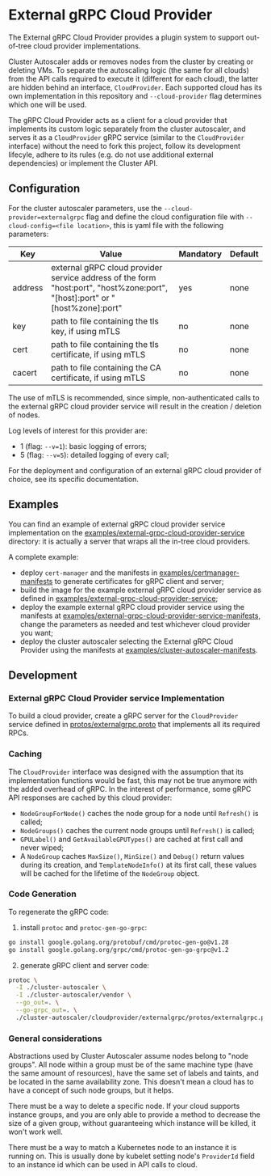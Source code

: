 # External gRPC Cloud Provider

The External gRPC Cloud Provider provides a plugin system to support out-of-tree cloud provider implementations.

Cluster Autoscaler adds or removes nodes from the cluster by creating or deleting VMs. To separate the autoscaling logic (the same for all clouds) from the API calls required to execute it (different for each cloud), the latter are hidden behind an interface, `CloudProvider`. Each supported cloud has its own implementation in this repository and `--cloud-provider` flag determines which one will be used.

The gRPC Cloud Provider acts as a client for a cloud provider that implements its custom logic separately from the cluster autoscaler, and serves it as a `CloudProvider` gRPC service (similar to the `CloudProvider` interface) without the need to fork this project, follow its development lifecyle, adhere to its rules (e.g. do not use additional external dependencies) or implement the Cluster API.

## Configuration

For the cluster autoscaler parameters, use the `--cloud-provider=externalgrpc` flag and define the cloud configuration file with `--cloud-config=<file location>`, this is yaml file with the following parameters:

| Key | Value | Mandatory | Default |
|-----|-------|-----------|---------|
| address | external gRPC cloud provider service address of the form "host:port", "host%zone:port", "[host]:port" or "[host%zone]:port" | yes | none |
| key | path to file containing the tls key, if using mTLS | no | none |
| cert | path to file containing the tls certificate, if using mTLS | no | none |
| cacert | path to file containing the CA certificate, if using mTLS | no | none |

The use of mTLS is recommended, since simple, non-authenticated calls to the external gRPC cloud provider service will result in the creation / deletion of nodes.

Log levels of interest for this provider are:
* 1 (flag: ```--v=1```): basic logging of errors;
* 5 (flag: ```--v=5```): detailed logging of every call;

For the deployment and configuration of an external gRPC cloud provider of choice, see its specific documentation.

## Examples

You can find an example of external gRPC cloud provider service implementation on the [examples/external-grpc-cloud-provider-service](examples/external-grpc-cloud-provider-service) directory: it is actually a server that wraps all the in-tree cloud providers.

A complete example:
* deploy `cert-manager` and the manifests in [examples/certmanager-manifests](examples/certmanager-manifests) to generate certificates for gRPC client and server;
* build the image for the example external gRPC cloud provider service as defined in [examples/external-grpc-cloud-provider-service](examples/external-grpc-cloud-provider-service);
* deploy the example external gRPC cloud provider service using the manifests at [examples/external-grpc-cloud-provider-service-manifests](examples/external-grpc-cloud-provider-service-manifests), change the parameters as needed and test whichever cloud provider you want;
* deploy the cluster autoscaler selecting the External gRPC Cloud Provider using the manifests at [examples/cluster-autoscaler-manifests](examples/cluster-autoscaler-manifests).

## Development

### External gRPC Cloud Provider service Implementation

To build a cloud provider, create a gRPC server for the `CloudProvider` service defined in [protos/externalgrpc.proto](protos/externalgrpc.proto) that implements all its required RPCs.

### Caching

The `CloudProvider` interface was designed with the assumption that its implementation functions would be fast, this may not be true anymore with the added overhead of gRPC. In the interest of performance, some gRPC API responses are cached by this cloud provider:
* `NodeGroupForNode()` caches the node group for a node until `Refresh()` is called;
* `NodeGroups()` caches the current node groups until `Refresh()` is called;
* `GPULabel()` and `GetAvailableGPUTypes()` are cached at first call and never wiped;
* A `NodeGroup` caches `MaxSize()`, `MinSize()` and `Debug()` return values during its creation, and `TemplateNodeInfo()` at its first call, these values will be cached for the lifetime of the `NodeGroup` object.

### Code Generation

To regenerate the gRPC code:

1. install `protoc` and `protoc-gen-go-grpc`:

```bash
go install google.golang.org/protobuf/cmd/protoc-gen-go@v1.28
go install google.golang.org/grpc/cmd/protoc-gen-go-grpc@v1.2
```

2. generate gRPC client and server code:

```bash
protoc \
  -I ./cluster-autoscaler \
  -I ./cluster-autoscaler/vendor \
  --go_out=. \
  --go-grpc_out=. \
  ./cluster-autoscaler/cloudprovider/externalgrpc/protos/externalgrpc.proto
```

### General considerations

Abstractions used by Cluster Autoscaler assume nodes belong to "node groups". All node within a group must be of the same machine type (have the same amount of resources), have the same set of labels and taints, and be located in the same availability zone. This doesn't mean a cloud has to have a concept of such node groups, but it helps.

There must be a way to delete a specific node. If your cloud supports instance groups, and you are only able to provide a method to decrease the size of a given group, without guaranteeing which instance will be killed, it won't work well.

There must be a way to match a Kubernetes node to an instance it is running on. This is usually done by kubelet setting node's `ProviderId` field to an instance id which can be used in API calls to cloud.
